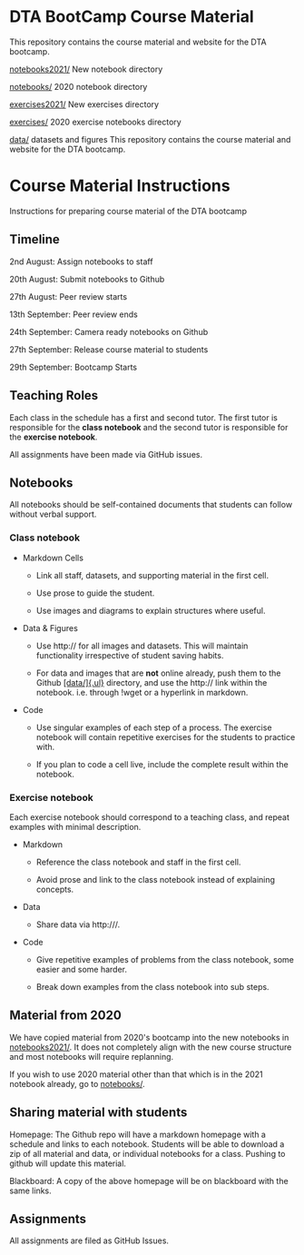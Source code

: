 DTA BootCamp Course Material
============================
This repository contains the course material and website for the DTA bootcamp. 


[notebooks2021/](https://github.com/dtaantwerp/dtaantwerp.github.io/tree/master/notebooks2021)
New notebook directory

[notebooks/](https://github.com/dtaantwerp/dtaantwerp.github.io/tree/master/notebooks)
2020 notebook directory

[exercises2021/](https://github.com/dtaantwerp/dtaantwerp.github.io/tree/master/exercises2021)
New exercises directory

[exercises/](https://github.com/dtaantwerp/dtaantwerp.github.io/tree/master/exercises)
2020 exercise notebooks directory

[data/](https://github.com/dtaantwerp/dtaantwerp.github.io/tree/master/data)
datasets and figures
This repository contains the course material and website for the DTA bootcamp. 

Course Material Instructions
============================

Instructions for preparing course material of the DTA bootcamp

Timeline
--------

2nd August: Assign notebooks to staff

20th August: Submit notebooks to Github

27th August: Peer review starts

13th September: Peer review ends

24th September: Camera ready notebooks on Github

27th September: Release course material to students

29th September: Bootcamp Starts

Teaching Roles
--------------

Each class in the schedule has a first and second tutor. The first tutor
is responsible for the **class notebook** and the second tutor is
responsible for the **exercise notebook**.

All assignments have been made via GitHub issues.

Notebooks
---------

All notebooks should be self-contained documents that students can
follow without verbal support.

### Class notebook

-   Markdown Cells

    -   Link all staff, datasets, and supporting material in the first cell.

    -   Use prose to guide the student.

    -   Use images and diagrams to explain structures where useful.

-   Data & Figures

    -   Use http:// for all images and datasets. This will maintain functionality irrespective of student saving habits.

    -   For data and images that are **not** online already, push them to the Github
        [[data/]{.ul}](https://github.com/dtaantwerp/dtaantwerp.github.io/tree/master/data)
        directory, and use the http:// link within the notebook. i.e.
        through !wget or a hyperlink in markdown.

-   Code

    -   Use singular examples of each step of a process. The exercise notebook will contain repetitive exercises for the students to
        practice with.

    -   If you plan to code a cell live, include the complete result within the notebook.

### Exercise notebook

Each exercise notebook should correspond to a teaching class, and repeat
examples with minimal description.

-   Markdown

    -   Reference the class notebook and staff in the first cell.

    -   Avoid prose and link to the class notebook instead of explaining concepts.

-   Data

    -   Share data via http:///.

-   Code

    -   Give repetitive examples of problems from the class notebook, some easier and some harder.

    -   Break down examples from the class notebook into sub steps.

Material from 2020
------------------

We have copied material from 2020's bootcamp into the new notebooks in
[notebooks2021/](https://github.com/dtaantwerp/dtaantwerp.github.io/tree/master/notebooks2021).
It does not completely align with the new course structure and most
notebooks will require replanning.

If you wish to use 2020 material other than that which is in the 2021
notebook already, go to
[notebooks/](https://github.com/dtaantwerp/dtaantwerp.github.io/tree/master/notebooks).

Sharing material with students
------------------------------

Homepage: The Github repo will have a markdown homepage with a schedule
and links to each notebook. Students will be able to download a zip of
all material and data, or individual notebooks for a class. Pushing to
github will update this material.

Blackboard: A copy of the above homepage will be on blackboard with the
same links.

Assignments
-----------

All assignments are filed as GitHub Issues. 